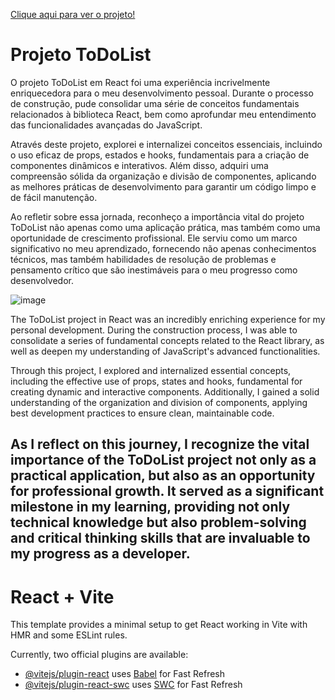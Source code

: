 <a href="https://devgustavogantois.github.io/TodoList-em-React/">Clique aqui para ver o projeto!</a>
<h1>Projeto ToDoList</h1>

<p>O projeto ToDoList em React foi uma experiência incrivelmente enriquecedora para o meu desenvolvimento pessoal. Durante o processo de construção, pude consolidar uma série de conceitos fundamentais relacionados à biblioteca React, bem como aprofundar meu entendimento das funcionalidades avançadas do JavaScript.

Através deste projeto, explorei e internalizei conceitos essenciais, incluindo o uso eficaz de props, estados e hooks, fundamentais para a criação de componentes dinâmicos e interativos. Além disso, adquiri uma compreensão sólida da organização e divisão de componentes, aplicando as melhores práticas de desenvolvimento para garantir um código limpo e de fácil manutenção.

Ao refletir sobre essa jornada, reconheço a importância vital do projeto ToDoList não apenas como uma aplicação prática, mas também como uma oportunidade de crescimento profissional. Ele serviu como um marco significativo no meu aprendizado, fornecendo não apenas conhecimentos técnicos, mas também habilidades de resolução de problemas e pensamento crítico que são inestimáveis para o meu progresso como desenvolvedor.</p>

![image](https://github.com/DevGustavoGantois/TodoList-em-React/assets/123424700/4ecbc77a-4d7f-4b7c-bcc4-23d1b78f1017)


<p>The ToDoList project in React was an incredibly enriching experience for my personal development. During the construction process, I was able to consolidate a series of fundamental concepts related to the React library, as well as deepen my understanding of JavaScript's advanced functionalities.

Through this project, I explored and internalized essential concepts, including the effective use of props, states and hooks, fundamental for creating dynamic and interactive components. Additionally, I gained a solid understanding of the organization and division of components, applying best development practices to ensure clean, maintainable code.

As I reflect on this journey, I recognize the vital importance of the ToDoList project not only as a practical application, but also as an opportunity for professional growth. It served as a significant milestone in my learning, providing not only technical knowledge but also problem-solving and critical thinking skills that are invaluable to my progress as a developer.</p>
--------------------------------------------------------------------------------------------------------------------------------------------------------------------------------------------------

# React + Vite

This template provides a minimal setup to get React working in Vite with HMR and some ESLint rules.

Currently, two official plugins are available:

- [@vitejs/plugin-react](https://github.com/vitejs/vite-plugin-react/blob/main/packages/plugin-react/README.md) uses [Babel](https://babeljs.io/) for Fast Refresh
- [@vitejs/plugin-react-swc](https://github.com/vitejs/vite-plugin-react-swc) uses [SWC](https://swc.rs/) for Fast Refresh
